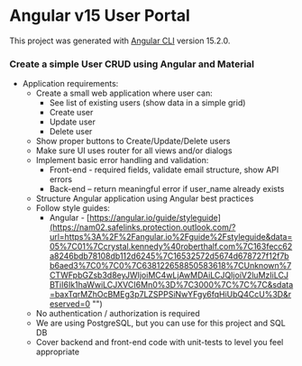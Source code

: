 # Angular v15 User Portal

This project was generated with [Angular CLI](https://github.com/angular/angular-cli) version 15.2.0.

### Create a simple User CRUD using Angular and Material

- Application requirements:
    - Create a small web application where user can:
        - See list of existing users (show data in a simple grid)
        - Create user
        - Update user
        - Delete user
    - Show proper buttons to Create/Update/Delete users
    - Make sure UI uses router for all views and/or dialogs
    - Implement basic error handling and validation:
        - Front-end - required fields, validate email structure, show API errors
        - Back-end – return meaningful error if user_name already exists
    - Structure Angular application using Angular best practices
    - Follow style guides:
        - Angular - [https://angular.io/guide/styleguide](https://nam02.safelinks.protection.outlook.com/?url=https%3A%2F%2Fangular.io%2Fguide%2Fstyleguide&data=05%7C01%7Ccrystal.kennedy%40roberthalf.com%7C163fecc62a8246bdb78108db112d6245%7C16532572d5674d678727f12f7bb6aed3%7C0%7C0%7C638122658850583618%7CUnknown%7CTWFpbGZsb3d8eyJWIjoiMC4wLjAwMDAiLCJQIjoiV2luMzIiLCJBTiI6Ik1haWwiLCJXVCI6Mn0%3D%7C3000%7C%7C%7C&sdata=baxTqrMZhOcBMEg3p7LZSPPSiNwYFgy6fqHiUbQ4CcU%3D&reserved=0 "‌")
    - No authentication / authorization is required
    - We are using PostgreSQL, but you can use for this project and SQL DB
    - Cover backend and front-end code with unit-tests to level you feel appropriate
